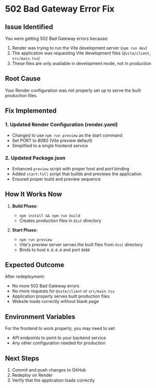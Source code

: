 # 502 Bad Gateway Error Fix

## Issue Identified
You were getting 502 Bad Gateway errors because:
1. Render was trying to run the Vite development server (`npm run dev`)
2. The application was requesting Vite development files (`@vite/client`, `src/main.tsx`)
3. These files are only available in development mode, not in production

## Root Cause
Your Render configuration was not properly set up to serve the built production files.

## Fix Implemented

### 1. Updated Render Configuration (render.yaml)
- Changed to use `npm run preview` as the start command
- Set PORT to 8080 (Vite preview default)
- Simplified to a single frontend service

### 2. Updated Package.json
- Enhanced `preview` script with proper host and port binding
- Added `start:full` script that builds and previews the application
- Ensured proper build and preview sequence

## How It Works Now

1. **Build Phase**: 
   - `npm install && npm run build`
   - Creates production files in `dist` directory

2. **Start Phase**:
   - `npm run preview`
   - Vite's preview server serves the built files from `dist` directory
   - Binds to host `0.0.0.0` and port `8080`

## Expected Outcome
After redeployment:
- No more 502 Bad Gateway errors
- No more requests for `@vite/client` or `src/main.tsx`
- Application properly serves built production files
- Website loads correctly without blank page

## Environment Variables
For the frontend to work properly, you may need to set:
- API endpoints to point to your backend service
- Any other configuration needed for production

## Next Steps
1. Commit and push changes to GitHub
2. Redeploy on Render
3. Verify that the application loads correctly